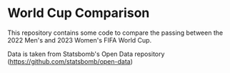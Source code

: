 # World Cup Comparison
This repository contains some code to compare the passing between the 2022 Men's and 2023 Women's FIFA World Cup.

Data is taken from Statsbomb's Open Data repository (https://github.com/statsbomb/open-data)
